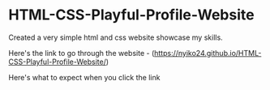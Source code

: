 # HTML-CSS-Playful-Profile-Website

Created a very simple html and css website showcase my skills.

Here's the link to go through the website - (https://nyiko24.github.io/HTML-CSS-Playful-Profile-Website/)

Here's what to expect when you click the link


